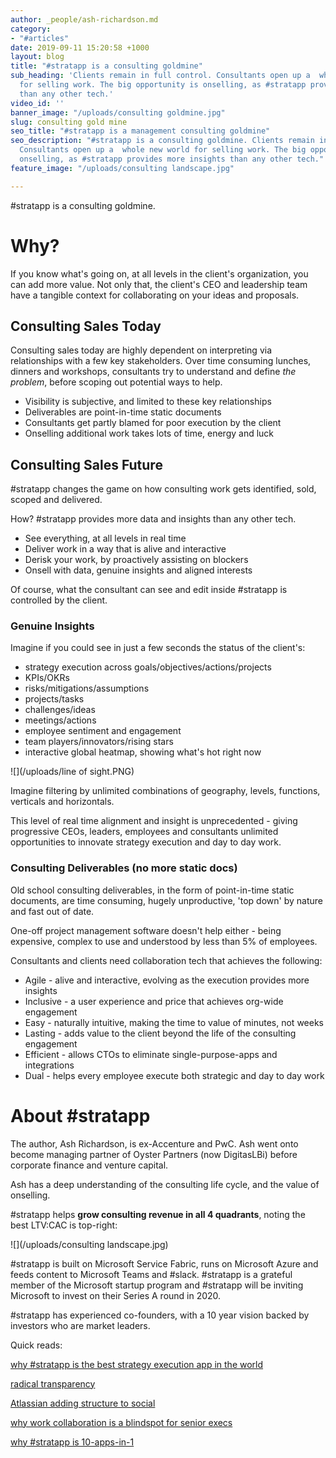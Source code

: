 ```yaml
---
author: _people/ash-richardson.md
category:
- "#articles"
date: 2019-09-11 15:20:58 +1000
layout: blog
title: "#stratapp is a consulting goldmine"
sub_heading: 'Clients remain in full control. Consultants open up a  whole new world
  for selling work. The big opportunity is onselling, as #stratapp provides more insights
  than any other tech.'
video_id: ''
banner_image: "/uploads/consulting goldmine.jpg"
slug: consulting gold mine
seo_title: "#stratapp is a management consulting goldmine"
seo_description: "#stratapp is a consulting goldmine. Clients remain in full control.
  Consultants open up a  whole new world for selling work. The big opportunity is
  onselling, as #stratapp provides more insights than any other tech."
feature_image: "/uploads/consulting landscape.jpg"

---
```

\#stratapp is a consulting goldmine.

# Why?

If you know what's going on, at all levels in the client's organization, you can add more value.  Not only that, the client's CEO and leadership team have a tangible context for collaborating on your ideas and proposals.

## Consulting Sales Today

Consulting sales today are highly dependent on interpreting via relationships with a few key stakeholders.  Over time consuming lunches, dinners and workshops, consultants try to understand and define _the problem_, before scoping out potential ways to help.

* Visibility is subjective, and limited to these key relationships
* Deliverables are point-in-time static documents
* Consultants get partly blamed for poor execution by the client
* Onselling additional work takes lots of time, energy and luck

## Consulting Sales Future

\#stratapp changes the game on how consulting work gets identified, sold, scoped and delivered.

How?  #stratapp provides more data and insights than any other tech.

* See everything, at all levels in real time
* Deliver work in a way that is alive and interactive
* Derisk your work, by proactively assisting on blockers
* Onsell with data, genuine insights and aligned interests

Of course, what the consultant can see and edit inside #stratapp is controlled by the client.

### Genuine Insights

Imagine if you could see in just a few seconds the status of the client's:

* strategy execution across goals/objectives/actions/projects
* KPIs/OKRs
* risks/mitigations/assumptions
* projects/tasks
* challenges/ideas
* meetings/actions
* employee sentiment and engagement
* team players/innovators/rising stars
* interactive global heatmap, showing what's hot right now

![](/uploads/line of sight.PNG)

Imagine filtering by unlimited combinations of geography, levels, functions, verticals and horizontals.

This level of real time alignment and insight is unprecedented - giving progressive CEOs, leaders, employees and consultants unlimited opportunities to innovate strategy execution and day to day work.

### Consulting Deliverables (no more static docs)

Old school consulting deliverables, in the form of point-in-time static documents, are time consuming, hugely unproductive, 'top down' by nature and fast out of date.

One-off project management software doesn't help either - being expensive, complex to use and understood by less than 5% of employees.

Consultants and clients need collaboration tech that achieves the following:

* Agile - alive and interactive, evolving as the execution provides more insights
* Inclusive - a user experience and price that achieves org-wide engagement
* Easy - naturally intuitive, making the time to value of minutes, not weeks
* Lasting - adds value to the client beyond the life of the consulting engagement
* Efficient - allows CTOs to eliminate single-purpose-apps and integrations
* Dual - helps every employee execute both strategic and day to day work

# About #stratapp

The author, Ash Richardson, is ex-Accenture and PwC.  Ash went onto become managing partner of Oyster Partners (now DigitasLBi) before corporate finance and venture capital.

Ash has a deep understanding of the consulting life cycle, and the value of onselling.

\#stratapp helps **grow consulting revenue in all 4 quadrants**, noting the best LTV:CAC is top-right:

![](/uploads/consulting landscape.jpg)

\#stratapp is built on Microsoft Service Fabric, runs on Microsoft Azure and feeds content to Microsoft Teams and #slack. #stratapp is a grateful member of the Microsoft startup program and #stratapp will be inviting Microsoft to invest on their Series A round in 2020.

\#stratapp has experienced co-founders, with a 10 year vision backed by investors who are market leaders.

Quick reads:

[why #stratapp is the best strategy execution app in the world](https://stratapp.ai/blog/best-strategy-execution-software-app/ "best strategy execution app")

[radical transparency](https://stratapp.ai/blog/radical-transparency/ "radical transparency")

[Atlassian adding structure to social](https://stratapp.ai/blog/atlassian-stride-social-with-structure/ "social with structure")

[why work collaboration is a blindspot for senior execs](https://stratapp.ai/blog/work-collaboration-is-still-a-blindspot-for-senior-execs/ "senior execs blindspot")

[why #stratapp is 10-apps-in-1](https://stratapp.ai/blog/why-stratapp-is-10-apps-in-1/ "10-apps-in-1")
